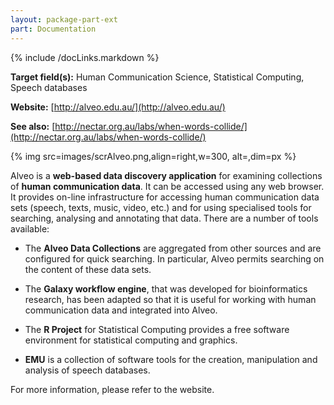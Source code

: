 ```yaml
---
layout: package-part-ext
part: Documentation
---
```

{% include /docLinks.markdown %}

**Target field(s):** Human Communication Science, Statistical Computing, Speech databases

**Website:** [http://alveo.edu.au/](http://alveo.edu.au/)

**See also:** [http://nectar.org.au/labs/when-words-collide/](http://nectar.org.au/labs/when-words-collide/)

{% img src=images/scrAlveo.png,align=right,w=300, alt=,dim=px %}

Alveo is a **web-based data discovery application** for examining collections of **human communication data**. It can be accessed using any web browser.
It provides on-line infrastructure for accessing human communication data sets (speech, texts, music, video, etc.) and for using specialised tools for searching, analysing and annotating that data.
There are a number of tools available:

- The **Alveo Data Collections** are aggregated from other sources and are configured for quick searching. In particular, Alveo permits searching on the content of these data sets.

- The **Galaxy workflow engine**, that was developed for bioinformatics research, has been adapted so that it is useful for working with human communication data and integrated into Alveo.

- The **R Project** for Statistical Computing provides a free software environment for statistical computing and graphics.

- **EMU** is a collection of software tools for the creation, manipulation and analysis of speech databases.

For more information, please refer to the website. 
